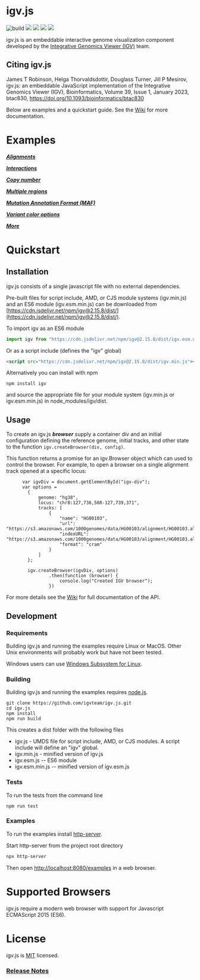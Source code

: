 # igv.js
![build](https://github.com/igvteam/igv.js/actions/workflows/ci_build.yml/badge.svg)
[![](https://img.shields.io/npm/dw/igv.svg)](https://www.npmjs.com/package/igv)
[![](https://img.shields.io/github/last-commit/igvteam/igv.js.svg)](https://github.com/igvteam/igv.js)
[![](https://img.shields.io/npm/l/igv.svg)](LICENSE)
[![](https://data.jsdelivr.com/v1/package/npm/igv/badge)](https://www.jsdelivr.com/package/npm/igv)

igv.js is an embeddable interactive genome visualization component developed by the 
 [Integrative Genomics Viewer (IGV)](https://igv.org) team. 

## Citing igv.js

James T Robinson, Helga Thorvaldsdottir, Douglass Turner, Jill P Mesirov, igv.js: an embeddable JavaScript 
implementation of the Integrative Genomics Viewer (IGV), Bioinformatics, Volume 39, Issue 1, January 2023, 
btac830, https://doi.org/10.1093/bioinformatics/btac830
 
Below are examples and a quickstart guide.  See the [Wiki](https://github.com/igvteam/igv.js/wiki) for more documentation.  

# Examples
 
***[Alignments](https://igv.org/web/release/2.15.8/examples/cram-vcf.html)***

***[Interactions](https://igv.org/web/release/2.15.8/examples/interact.html)***

***[Copy number](https://igv.org/web/release/2.15.8/examples/copyNumber.html)***

***[Multiple regions](https://igv.org/web/release/2.15.8/examples/multi-locus.html)***

***[Mutation Annotation Format (MAF)](https://igv.org/web/release/2.15.8/examples/maf-tcga.html)***

***[Variant color options](https://igv.org/web/release/2.15.8/examples/variant-colors.html)***

***[More](https://igv.org/web/release/2.15.8/examples/)***

 
# Quickstart

## Installation
igv.js consists of a single javascript file with no external dependencies.  

Pre-built files for script include, AMD, or CJS module systems (igv.min.js) and an ES6 module (igv.esm.min.js)
can be downloaded from [https://cdn.jsdelivr.net/npm/igv@2.15.8/dist/](https://cdn.jsdelivr.net/npm/igv@2.15.8/dist/). 

To import igv as an ES6 module

```javascript
import igv from "https://cdn.jsdelivr.net/npm/igv@2.15.8/dist/igv.esm.min.js"
``` 

Or as a script include (defines the "igv" global)

```html
<script src="https://cdn.jsdelivr.net/npm/igv@2.15.8/dist/igv.min.js"></script>
```   
 
Alternatively you can install with npm  
 
 ```npm install igv```

and source the appropriate file for your module system (igv.min.js or igv.esm.min.js)  in node_modules/igv/dist.


## Usage

To create an igv.js ***browser*** supply a container div 
and an initial configuration defining the reference genome, initial tracks, and other state to the 
function ```igv.createBrowser(div, config)```.  

This function returns a promise for an igv.Browser object which can used to control the browser.  For example, to open
a browser on a single alignment track opened at a specific locus:

```
      var igvDiv = document.getElementById("igv-div");
      var options =
        {
            genome: "hg38",
            locus: "chr8:127,736,588-127,739,371",
            tracks: [
                {
                    "name": "HG00103",
                    "url": "https://s3.amazonaws.com/1000genomes/data/HG00103/alignment/HG00103.alt_bwamem_GRCh38DH.20150718.GBR.low_coverage.cram",
                    "indexURL": "https://s3.amazonaws.com/1000genomes/data/HG00103/alignment/HG00103.alt_bwamem_GRCh38DH.20150718.GBR.low_coverage.cram.crai",
                    "format": "cram"
                }
            ]
        };

        igv.createBrowser(igvDiv, options)
                .then(function (browser) {
                    console.log("Created IGV browser");
                })
```

For more details see the [Wiki](https://github.com/igvteam/igv.js/wiki) for full documentation of the API.

## Development

### Requirements

Building igv.js and running the examples require Linux or MacOS.  Other Unix environments will probably
work but have not been tested.  

Windows users can use [Windows Subsystem for Linux](https://docs.microsoft.com/en-us/windows/wsl/install-win10).

### Building

Building igv.js and running the examples requires [node.js](https://nodejs.org/).


```  
git clone https://github.com/igvteam/igv.js.git
cd igv.js
npm install
npm run build
```

This creates a dist folder with the following files

* igv.js - UMDS file for script include, AMD, or CJS modules.  A script include will define an "igv" global.
* igv.min.js - minified version of igv.js
* igv.esm.js --  ES6 module 
* igv.esm.min.js --  minified version of igv.esm.js

### Tests

To run the tests from the command line

```
npm run test
```


### Examples

To run the examples install [http-server](https://www.npmjs.com/package/http-server).

Start  http-server from the project root directory

```bash
npx http-server 
```

Then open [http://localhost:8080/examples](http://localhost:8080/examples) in a web browser.


# Supported Browsers

igv.js require a modern web browser with support for Javascript ECMAScript 2015 (ES6). 

# License

igv.js is [MIT](/LICENSE) licensed.



### [Release Notes](https://github.com/igvteam/igv.js/releases)

 
